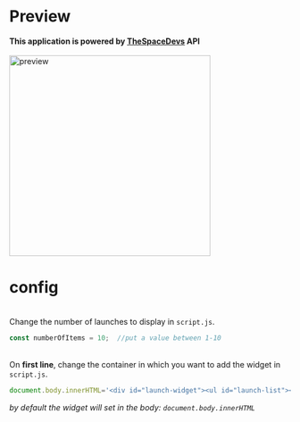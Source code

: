 # Preview

**This application is powered by [TheSpaceDevs](https://thespacedevs.com/) API**
\
\
<img src="https://cdn.discordapp.com/attachments/393067783979532290/864598758620397568/unknown.png" alt="preview" width="360"/>
# config
\
Change the number of launches to display in `script.js`.
```javascript
const numberOfItems = 10;  //put a value between 1-10
```
\
On **first line**, change the container in which you want to add the widget in `script.js`.
```javascript
document.body.innerHTML='<div id="launch-widget"><ul id="launch-list"></ul></div>';
```
*by default the widget will set in the body: `document.body.innerHTML`*
